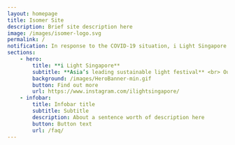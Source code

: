 ```yaml
---
layout: homepage
title: Isomer Site
description: Brief site description here
image: /images/isomer-logo.svg
permalink: /
notification: In response to the COVID-19 situation, i Light Singapore 2020 has been cancelled.
sections:
    - hero:
        title: **i Light Singapore**
        subtitle: **Asia’s leading sustainable light festival** <br> Our main website is under construction and we should be back soon, together with details on the next edition of the festival. Stay tuned!<br>
        background: /images/HeroBanner-min.gif
        button: Find out more
        url: https://www.instagram.com/ilightsingapore/
    - infobar:
        title: Infobar title
        subtitle: Subtitle
        description: About a sentence worth of description here
        button: Button text
        url: /faq/
---
```


